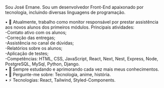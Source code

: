 <!--
**joseernanejob/joseernanejob** is a ✨ _special_ ✨ repository because its `README.md` (this file) appears on your GitHub profile.

Here are some ideas to get you started:

- 🔭 I’m currently working on ...
- 🌱 I’m currently learning ...
- 👯 I’m looking to collaborate on ...
- 🤔 I’m looking for help with ...
- 💬 Ask me about ...
- 📫 How to reach me: ...
- 😄 Pronouns: ...
- ⚡ Fun fact: ...
-->


Sou José Ernane. Sou um desenvolvedor Front-End apaixonado por tecnologia, incluindo diversas linguagens de programação.
<br>

• 🔭 Atualmente, trabalho como monitor responsável por prestar assistência aos novos alunos dos primeiros módulos. Principais atividades:
<br>
      -Contato ativo com os alunos;<br>
      -Correção das entregas;<br>
      -Assistência no canal de dúvidas;<br>
      -Relatórios sobre os alunos;<br>
      -Aplicação de testes;<br>
      -Competências: HTML, CSS, JavaScript, React, Next, Nest, Express, Node, PostgreSQL, MySql, Python, Django.<br>
• 🌱 Sempre estudando e aprimorando cada vez mais meus conhecimentos.
<br>
• 💬 Pergunte-me sobre: Tecnologia, anime, história.
<br>
• ⚡ Tecnologias: React, Tailwind, Styled-Components.

    
